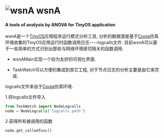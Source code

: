 # ![wsnA](https://user-images.githubusercontent.com/10429180/27527222-23499754-5a7d-11e7-9fc2-afba0b392230.png "Logo")  wsnA 
#### A tools of analysis by ANOVA for TinyOS application

wsnA是一个[TinyOS](http://tinyos.stanford.edu/)应用程序运行模式分析工具, 分析的数据源是基于[Cooja](https://github.com/yulincoder/contiki)仿真环境收集的TinyOS应用运行时函数调用日志----logcalls文件.
目前wsnA可以基于一些简单的方式识别出那些与网络环境密切相关的函数调用.

* wsnAMain实现一个较为友好的可视化界面.

* TaskWatch可以方便的集成到其它工程, 对于节点日志的分析主要是由它来完成.

logcalls文件来自于[Cooja](https://github.com/yulincoder/contiki)仿真环境.

1.将logcalls文件导入
``` python
from TaskWatch import NodeLogcalls
node = NodeLogcalls('logcalls path')
```

2.获得所有被调用的函数
``` python
node.get_calledfunc()
```




